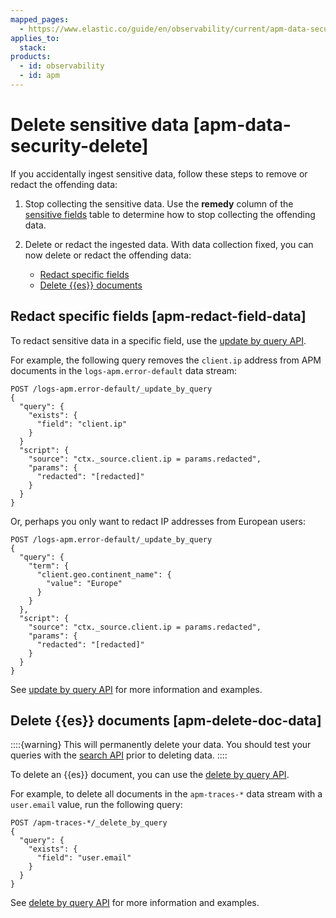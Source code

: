 ```yaml
---
mapped_pages:
  - https://www.elastic.co/guide/en/observability/current/apm-data-security-delete.html
applies_to:
  stack:
products:
  - id: observability
  - id: apm
---
```


# Delete sensitive data [apm-data-security-delete]

If you accidentally ingest sensitive data, follow these steps to remove or redact the offending data:

1. Stop collecting the sensitive data. Use the **remedy** column of the [sensitive fields](/solutions/observability/apm/secure-data.md#apm-sensitive-fields) table to determine how to stop collecting the offending data.
2. Delete or redact the ingested data. With data collection fixed, you can now delete or redact the offending data:

    * [Redact specific fields](#apm-redact-field-data)
    * [Delete {{es}} documents](#apm-delete-doc-data)

## Redact specific fields [apm-redact-field-data]

To redact sensitive data in a specific field, use the [update by query API](https://www.elastic.co/docs/api/doc/elasticsearch/operation/operation-update-by-query).

For example, the following query removes the `client.ip` address from APM documents in the `logs-apm.error-default` data stream:

```console
POST /logs-apm.error-default/_update_by_query
{
  "query": {
    "exists": {
      "field": "client.ip"
    }
  }
  "script": {
    "source": "ctx._source.client.ip = params.redacted",
    "params": {
      "redacted": "[redacted]"
    }
  }
}
```

Or, perhaps you only want to redact IP addresses from European users:

```console
POST /logs-apm.error-default/_update_by_query
{
  "query": {
    "term": {
      "client.geo.continent_name": {
        "value": "Europe"
      }
    }
  },
  "script": {
    "source": "ctx._source.client.ip = params.redacted",
    "params": {
      "redacted": "[redacted]"
    }
  }
}
```

See [update by query API](https://www.elastic.co/docs/api/doc/elasticsearch/operation/operation-update-by-query) for more information and examples.

## Delete {{es}} documents [apm-delete-doc-data]

::::{warning}
This will permanently delete your data. You should test your queries with the [search API](https://www.elastic.co/docs/api/doc/elasticsearch/operation/operation-search) prior to deleting data.
::::

To delete an {{es}} document, you can use the [delete by query API](https://www.elastic.co/docs/api/doc/elasticsearch/operation/operation-delete-by-query).

For example, to delete all documents in the `apm-traces-*` data stream with a `user.email` value, run the following query:

```console
POST /apm-traces-*/_delete_by_query
{
  "query": {
    "exists": {
      "field": "user.email"
    }
  }
}
```

See [delete by query API](https://www.elastic.co/docs/api/doc/elasticsearch/operation/operation-delete-by-query) for more information and examples.

